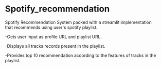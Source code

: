 # Spotify_recommendation
Spotify Recommendation System packed with a streamlit implementation that recommends using user's spotify playlist.

-Gets user input as profile URL and playlist URL.

-Displays all tracks records present in the playlist.

-Provides top 10 recommendation according to the features of tracks in the playlist.
